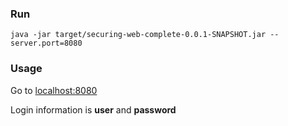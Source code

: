 ### Run
```
java -jar target/securing-web-complete-0.0.1-SNAPSHOT.jar --server.port=8080
```
### Usage
Go to [localhost:8080](https://localhost:8080)

Login information is **user** and **password**
